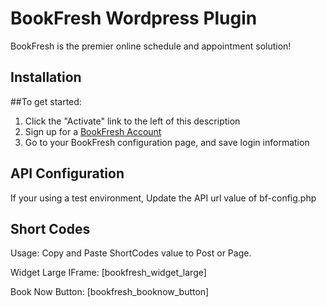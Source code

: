 BookFresh Wordpress Plugin
==========================
BookFresh is the premier online schedule and appointment solution!

Installation
------------
##To get started:

1. Click the "Activate" link to the left of this description
2. Sign up for a [BookFresh Account](http://www.bookfresh.com/pricing/, "SignUp")
3. Go to your BookFresh configuration page, and save login information

API Configuration
-----------------
If your using a test environment, Update the API url value of bf-config.php

Short Codes
-----------
Usage: Copy and Paste ShortCodes value to Post or Page.

Widget Large IFrame:
[bookfresh_widget_large] 

Book Now Button:
[bookfresh_booknow_button]